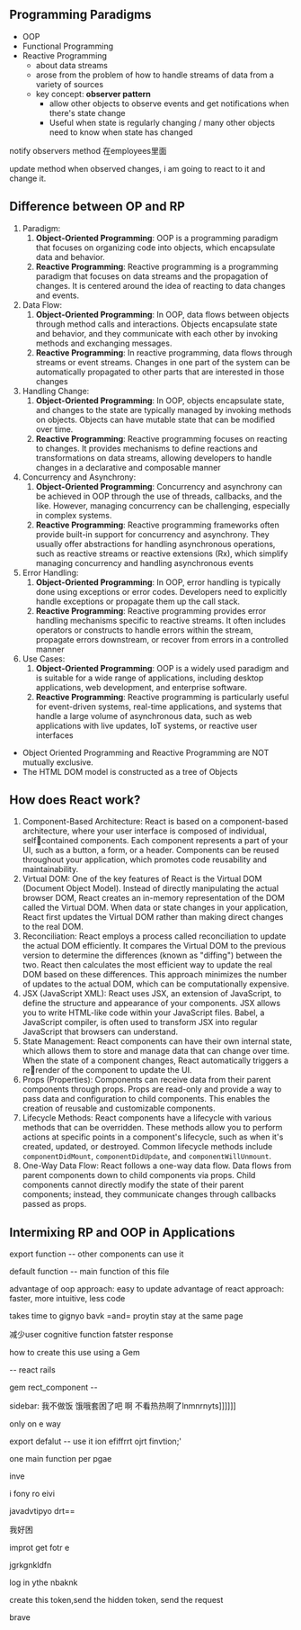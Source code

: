 ## Programming Paradigms

- OOP
- Functional Programming 
- Reactive Programming
	- about data streams
	- arose from the problem of how to handle streams of data from a variety of sources
	- key concept: **observer pattern**
		- allow other objects to observe events and get notifications when there's state change
		- Useful when state is regularly changing / many other objects need to know when state has changed

notify observers method 在employees里面

update method
when observed changes, i am going to react to it and change it.

## Difference between OP and RP

1. Paradigm: 
	1. **Object-Oriented Programming**: OOP is a programming paradigm that focuses on organizing code into objects, which encapsulate data and behavior. 
	2. **Reactive Programming**: Reactive programming is a programming paradigm that focuses on data streams and the propagation of changes. It is centered around the idea of reacting to data changes and events.
2. Data Flow: 
	1. **Object-Oriented Programming**: In OOP, data flows between objects through method calls and interactions. Objects encapsulate state and behavior, and they communicate with each other by invoking methods and exchanging messages. 
	2. **Reactive Programming**: In reactive programming, data flows through streams or event streams. Changes in one part of the system can be automatically propagated to other parts that are interested in those changes
3. Handling Change: 
	1. **Object-Oriented Programming**: In OOP, objects encapsulate state, and changes to the state are typically managed by invoking methods on objects. Objects can have mutable state that can be modified over time. 
	2. **Reactive Programming**: Reactive programming focuses on reacting to changes. It provides mechanisms to define reactions and transformations on data streams, allowing developers to handle changes in a declarative and composable manner
4. Concurrency and Asynchrony: 
	1. **Object-Oriented Programming**: Concurrency and asynchrony can be achieved in OOP through the use of threads, callbacks, and the like. However, managing concurrency can be challenging, especially in complex systems. 
	2. **Reactive Programming**: Reactive programming frameworks often provide built-in support for concurrency and asynchrony. They usually offer abstractions for handling asynchronous operations, such as reactive streams or reactive extensions (Rx), which simplify managing concurrency and handling asynchronous events
5. Error Handling: 
	1. **Object-Oriented Programming**: In OOP, error handling is typically done using exceptions or error codes. Developers need to explicitly handle exceptions or propagate them up the call stack. 
	2. **Reactive Programming**: Reactive programming provides error handling mechanisms specific to reactive streams. It often includes operators or constructs to handle errors within the stream, propagate errors downstream, or recover from errors in a controlled manner
6. Use Cases: 
	1. **Object-Oriented Programming**: OOP is a widely used paradigm and is suitable for a wide range of applications, including desktop applications, web development, and enterprise software. 
	2. **Reactive Programming**: Reactive programming is particularly useful for event-driven systems, real-time applications, and systems that handle a large volume of asynchronous data, such as web applications with live updates, IoT systems, or reactive user interfaces

- Object Oriented Programming and Reactive Programming are NOT mutually exclusive.
- The HTML DOM model is constructed as a tree of Objects

## How does React work?

1. Component-Based Architecture: React is based on a component-based architecture, where your user interface is composed of individual, selfcontained components. Each component represents a part of your UI, such as a button, a form, or a header. Components can be reused throughout your application, which promotes code reusability and maintainability. 
2. Virtual DOM: One of the key features of React is the Virtual DOM (Document Object Model). Instead of directly manipulating the actual browser DOM, React creates an in-memory representation of the DOM called the Virtual DOM. When data or state changes in your application, React first updates the Virtual DOM rather than making direct changes to the real DOM. 
3. Reconciliation: React employs a process called reconciliation to update the actual DOM efficiently. It compares the Virtual DOM to the previous version to determine the differences (known as "diffing") between the two. React then calculates the most efficient way to update the real DOM based on these differences. This approach minimizes the number of updates to the actual DOM, which can be computationally expensive. 
4. JSX (JavaScript XML): React uses JSX, an extension of JavaScript, to define the structure and appearance of your components. JSX allows you to write HTML-like code within your JavaScript files. Babel, a JavaScript compiler, is often used to transform JSX into regular JavaScript that browsers can understand.
5. State Management: React components can have their own internal state, which allows them to store and manage data that can change over time. When the state of a component changes, React automatically triggers a rerender of the component to update the UI. 
6. Props (Properties): Components can receive data from their parent components through props. Props are read-only and provide a way to pass data and configuration to child components. This enables the creation of reusable and customizable components. 
7. Lifecycle Methods: React components have a lifecycle with various methods that can be overridden. These methods allow you to perform actions at specific points in a component's lifecycle, such as when it's created, updated, or destroyed. Common lifecycle methods include `componentDidMount`, `componentDidUpdate`, and `componentWillUnmount`. 
8. One-Way Data Flow: React follows a one-way data flow. Data flows from parent components down to child components via props. Child components cannot directly modify the state of their parent components; instead, they communicate changes through callbacks passed as props.
## Intermixing RP and OOP in Applications

export function -- other components can use it

default function -- main function of this file

advantage of oop approach: easy to update
advantage of react approach: faster, more intuitive, less code


takes time to gignyo bavk =and= proytin 
stay at the same page

减少user cognitive function
fatster response

how to create this use
using a Gem

-- react rails

gem rect_component -- 

sidebar: 我不做饭 饿哦套困了吧 啊 
不看热热啊了lnmnrnyts]]]]]]

only on e way 

export defalut -- use it ion efiffrrt ojrt finvtion;'

one main function per pgae

inve

i fony ro eivi

javadvtipyo drt== 

我好困

improt get fotr e

jgrkgnkldfn

log in ythe nbaknk

create this token,send the hidden token, send the request

brave

